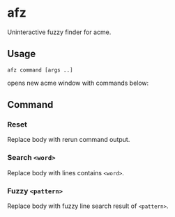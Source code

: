 # afz

Uninteractive fuzzy finder for acme.

## Usage

```
afz command [args ..]
```

opens new acme window with commands below:

## Command

### Reset

Replace body with rerun command output.

### Search `<word>`

Replace body with lines contains `<word>`.

### Fuzzy `<pattern>`

Replace body with fuzzy line search result of `<pattern>`.

